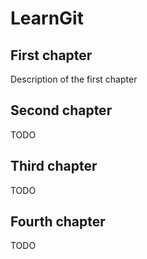 # LearnGit

## First chapter

Description of the first chapter

## Second chapter

TODO

## Third chapter

TODO

## Fourth chapter

TODO
